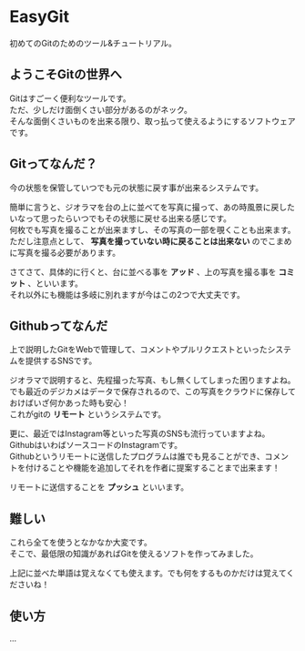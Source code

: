 # EasyGit
初めてのGitのためのツール&チュートリアル。

## ようこそGitの世界へ
Gitはすごーく便利なツールです。   
ただ、少しだけ面倒くさい部分があるのがネック。   
そんな面倒くさいものを出来る限り、取っ払って使えるようにするソフトウェアです。   

## Gitってなんだ？
今の状態を保管していつでも元の状態に戻す事が出来るシステムです。   

簡単に言うと、ジオラマを台の上に並べてを写真に撮って、あの時風景に戻したいなって思ったらいつでもその状態に戻せる出来る感じです。   
何枚でも写真を撮ることが出来ますし、その写真の一部を覗くことも出来ます。   
ただし注意点として、 **写真を撮っていない時に戻ることは出来ない** のでこまめに写真を撮る必要があります。   

さてさて、具体的に行くと、台に並べる事を **アッド** 、上の写真を撮る事を **コミット** 、といいます。   
それ以外にも機能は多岐に別れますが今はこの2つで大丈夫です。   

## Githubってなんだ
上で説明したGitをWebで管理して、コメントやプルリクエストといったシステムを提供するSNSです。   

ジオラマで説明すると、先程撮った写真、もし無くしてしまった困りますよね。   
でも最近のデジカメはデータで保存されるので、この写真をクラウドに保存しておけばいざ何かあった時も安心！   
これがgitの **リモート** というシステムです。   

更に、最近ではInstagram等といった写真のSNSも流行っていますよね。   
GithubはいわばソースコードのInstagramです。   
Githubというリモートに送信したプログラムは誰でも見ることができ、コメントを付けることや機能を追加してそれを作者に提案することまで出来ます！      

リモートに送信することを **プッシュ** といいます。   

## 難しい
これら全てを使うとなかなか大変です。   
そこで、最低限の知識があればGitを使えるソフトを作ってみました。   

上記に並べた単語は覚えなくても使えます。でも何をするものかだけは覚えてくださいね！   

## 使い方
...
